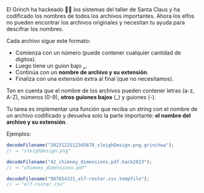 El Grinch ha hackeado 🏴‍☠️ los sistemas del taller de Santa Claus y ha codificado los nombres de todos los archivos importantes. Ahora los elfos no pueden encontrar los archivos originales y necesitan tu ayuda para descifrar los nombres.

Cada archivo sigue este formato:

- Comienza con un número (puede contener cualquier cantidad de dígitos).
- Luego tiene un guion bajo **\_**.
- Continúa con un **nombre de archivo y su extensión**.
- Finaliza con una extensión extra al final (que no necesitamos).

Ten en cuenta que el nombre de los archivos pueden contener letras (a-z, A-Z), números (0-9), **otros guiones bajos** (\_) y guiones (-).

Tu tarea es implementar una función que reciba un string con el nombre de un archivo codificado y devuelva solo la parte importante: **el nombre del archivo y su extensión**.

Ejemplos:

```ts
decodeFilename("2023122512345678_sleighDesign.png.grinchwa");
// ➞ "sleighDesign.png"

decodeFilename("42_chimney_dimensions.pdf.hack2023");
// ➞ "chimney_dimensions.pdf"

decodeFilename("987654321_elf-roster.csv.tempfile");
// ➞ "elf-roster.csv"
```
